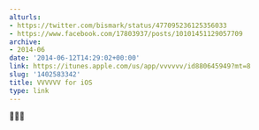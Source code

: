 ```yaml
---
alturls:
- https://twitter.com/bismark/status/477095236125356033
- https://www.facebook.com/17803937/posts/10101451129057709
archive:
- 2014-06
date: '2014-06-12T14:29:02+00:00'
link: https://itunes.apple.com/us/app/vvvvvv/id880645949?mt=8
slug: '1402583342'
title: VVVVVV for iOS
type: link
---
```


💖💖💖

